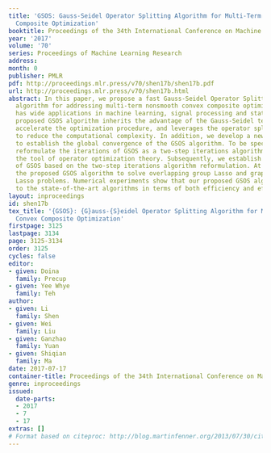 ```yaml
---
title: 'GSOS: Gauss-Seidel Operator Splitting Algorithm for Multi-Term Nonsmooth Convex
  Composite Optimization'
booktitle: Proceedings of the 34th International Conference on Machine Learning
year: '2017'
volume: '70'
series: Proceedings of Machine Learning Research
address: 
month: 0
publisher: PMLR
pdf: http://proceedings.mlr.press/v70/shen17b/shen17b.pdf
url: http://proceedings.mlr.press/v70/shen17b.html
abstract: In this paper, we propose a fast Gauss-Seidel Operator Splitting (GSOS)
  algorithm for addressing multi-term nonsmooth convex composite optimization, which
  has wide applications in machine learning, signal processing and statistics. The
  proposed GSOS algorithm inherits the advantage of the Gauss-Seidel technique to
  accelerate the optimization procedure, and leverages the operator splitting technique
  to reduce the computational complexity. In addition, we develop a new technique
  to establish the global convergence of the GSOS algorithm. To be specific, we first
  reformulate the iterations of GSOS as a two-step iterations algorithm by employing
  the tool of operator optimization theory. Subsequently, we establish the convergence
  of GSOS based on the two-step iterations algorithm reformulation. At last, we apply
  the proposed GSOS algorithm to solve overlapping group Lasso and graph-guided fused
  Lasso problems. Numerical experiments show that our proposed GSOS algorithm is superior
  to the state-of-the-art algorithms in terms of both efficiency and effectiveness.
layout: inproceedings
id: shen17b
tex_title: '{GSOS}: {G}auss-{S}eidel Operator Splitting Algorithm for Multi-Term Nonsmooth
  Convex Composite Optimization'
firstpage: 3125
lastpage: 3134
page: 3125-3134
order: 3125
cycles: false
editor:
- given: Doina
  family: Precup
- given: Yee Whye
  family: Teh
author:
- given: Li
  family: Shen
- given: Wei
  family: Liu
- given: Ganzhao
  family: Yuan
- given: Shiqian
  family: Ma
date: 2017-07-17
container-title: Proceedings of the 34th International Conference on Machine Learning
genre: inproceedings
issued:
  date-parts:
  - 2017
  - 7
  - 17
extras: []
# Format based on citeproc: http://blog.martinfenner.org/2013/07/30/citeproc-yaml-for-bibliographies/
---
```

